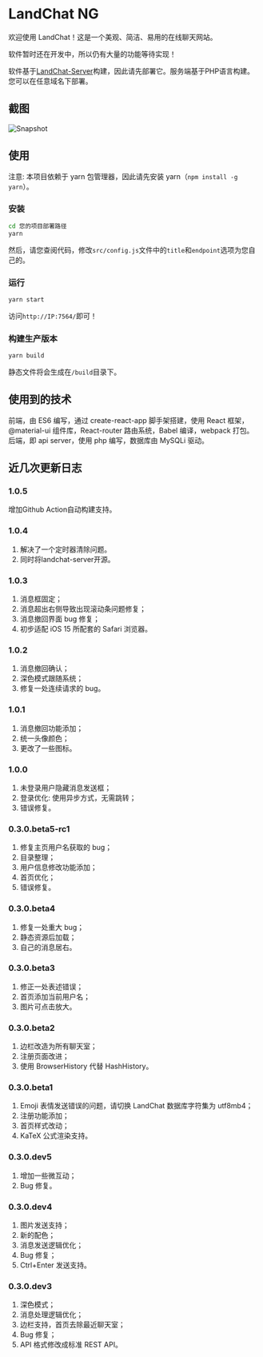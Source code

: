# LandChat NG

欢迎使用 LandChat！这是一个美观、简洁、易用的在线聊天网站。

软件暂时还在开发中，所以仍有大量的功能等待实现！

软件基于[LandChat-Server](https://github.com/landchat/landchat-server)构建，因此请先部署它。服务端基于PHP语言构建。您可以在任意域名下部署。

## 截图

![Snapshot](https://p.hywiki.xyz/2021/08/29/89757efa467bf.png)

## 使用

注意: 本项目依赖于 yarn 包管理器，因此请先安装 yarn（`npm install -g yarn`）。

### 安装

```bash
cd 您的项目部署路径
yarn
```

然后，请您查阅代码，修改`src/config.js`文件中的`title`和`endpoint`选项为您自己的。

### 运行

```bash
yarn start
```

访问`http://IP:7564/`即可！

### 构建生产版本

```bash
yarn build
```

静态文件将会生成在`/build`目录下。

## 使用到的技术

前端，由 ES6 编写，通过 create-react-app 脚手架搭建，使用 React 框架，@material-ui 组件库，React-router 路由系统，Babel 编译，webpack 打包。
后端，即 api server，使用 php 编写，数据库由 MySQLi 驱动。

## 近几次更新日志

### 1.0.5

增加Github Action自动构建支持。

### 1.0.4

1. 解决了一个定时器清除问题。
2. 同时将landchat-server开源。

### 1.0.3

1. 消息框固定；
2. 消息超出右侧导致出现滚动条问题修复；
3. 消息撤回界面 bug 修复；
4. 初步适配 iOS 15 所配套的 Safari 浏览器。

### 1.0.2

1. 消息撤回确认；
2. 深色模式跟随系统；
3. 修复一处连续请求的 bug。

### 1.0.1

1. 消息撤回功能添加；
2. 统一头像颜色；
3. 更改了一些图标。

### 1.0.0

1. 未登录用户隐藏消息发送框；
2. 登录优化: 使用异步方式，无需跳转；
3. 错误修复。

### 0.3.0.beta5-rc1

1. 修复主页用户名获取的 bug；
2. 目录整理；
3. 用户信息修改功能添加；
4. 首页优化；
5. 错误修复。

### 0.3.0.beta4

1. 修复一处重大 bug；
2. 静态资源后加载；
3. 自己的消息居右。

### 0.3.0.beta3

1. 修正一处表述错误；
2. 首页添加当前用户名；
3. 图片可点击放大。

### 0.3.0.beta2

1. 边栏改造为所有聊天室；
2. 注册页面改进；
3. 使用 BrowserHistory 代替 HashHistory。

### 0.3.0.beta1

1. Emoji 表情发送错误的问题，请切换 LandChat 数据库字符集为 utf8mb4；
2. 注册功能添加；
3. 首页样式改动；
4. KaTeX 公式渲染支持。

### 0.3.0.dev5

1. 增加一些微互动；
2. Bug 修复。

### 0.3.0.dev4

1. 图片发送支持；
2. 新的配色；
3. 消息发送逻辑优化；
4. Bug 修复；
5. Ctrl+Enter 发送支持。

### 0.3.0.dev3

1. 深色模式；
2. 消息处理逻辑优化；
3. 边栏支持，首页去除最近聊天室；
4. Bug 修复；
5. API 格式修改成标准 REST API。
